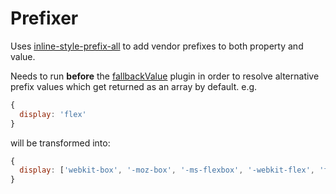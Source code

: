 # Prefixer

Uses [inline-style-prefix-all](https://github.com/rofrischmann/inline-style-prefix-all) to add vendor prefixes to both property and value.

Needs to run **before** the [fallbackValue](FallbackValue.md) plugin in order to resolve alternative prefix values which get returned as an array by default. e.g.
```javascript
{
  display: 'flex'
}
```
will be transformed into:
```javascript
{
  display: ['webkit-box', '-moz-box', '-ms-flexbox', '-webkit-flex', 'flex']
}
```
